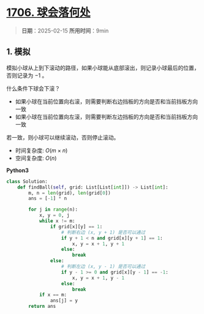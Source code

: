 # [1706. 球会落何处](https://leetcode.cn/problems/where-will-the-ball-fall/description/)

> **日期**：2025-02-15
> **所用时间**：9min

## 1. 模拟

模拟小球从上到下滚动的路径，如果小球能从底部滚出，则记录小球最后的位置，否则记录为 $-1$ 。

什么条件下球会下滚？

- 如果小球在当前位置向右滚，则需要判断右边挡板的方向是否和当前挡板方向一致
- 如果小球在当前位置向左滚，则需要判断左边挡板的方向是否和当前挡板方向一致

若一致，则小球可以继续滚动，否则停止滚动。

- 时间复杂度: $O(m \times n)$
- 空间复杂度: $O(n)$

**Python3**

```python
class Solution:
    def findBall(self, grid: List[List[int]]) -> List[int]:
        m, n = len(grid), len(grid[0])
        ans = [-1] * n

        for j in range(n):
            x, y = 0, j
            while x != m:
                if grid[x][y] == 1:
                    # 判断右边 (x, y + 1) 是否可以通过
                    if y + 1 < n and grid[x][y + 1] == 1:
                        x, y = x + 1, y + 1
                    else:
                        break
                else:
                    # 判断左边 (x, y - 1) 是否可以通过
                    if y - 1 >= 0 and grid[x][y - 1] == -1:
                        x, y = x + 1, y - 1
                    else:
                        break
            if x == m:
                ans[j] = y
        return ans
```